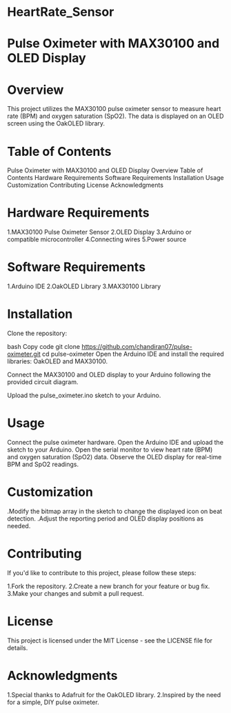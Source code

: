 # HeartRate_Sensor
# Pulse Oximeter with MAX30100 and OLED Display

# Overview
This project utilizes the MAX30100 pulse oximeter sensor to measure heart rate (BPM) and oxygen saturation (SpO2). The data is displayed on an OLED screen using the OakOLED library.

# Table of Contents
Pulse Oximeter with MAX30100 and OLED Display
Overview
Table of Contents
Hardware Requirements
Software Requirements
Installation
Usage
Customization
Contributing
License
Acknowledgments

# Hardware Requirements
1.MAX30100 Pulse Oximeter Sensor
2.OLED Display
3.Arduino or compatible microcontroller
4.Connecting wires
5.Power source
# Software Requirements
1.Arduino IDE
2.OakOLED Library
3.MAX30100 Library
# Installation
Clone the repository:

bash
Copy code
git clone https://github.com/chandiran07/pulse-oximeter.git
cd pulse-oximeter
Open the Arduino IDE and install the required libraries: OakOLED and MAX30100.

Connect the MAX30100 and OLED display to your Arduino following the provided circuit diagram.

Upload the pulse_oximeter.ino sketch to your Arduino.

# Usage
Connect the pulse oximeter hardware.
Open the Arduino IDE and upload the sketch to your Arduino.
Open the serial monitor to view heart rate (BPM) and oxygen saturation (SpO2) data.
Observe the OLED display for real-time BPM and SpO2 readings.
# Customization
.Modify the bitmap array in the sketch to change the displayed icon on beat detection.
.Adjust the reporting period and OLED display positions as needed.
# Contributing
If you'd like to contribute to this project, please follow these steps:

1.Fork the repository.
2.Create a new branch for your feature or bug fix.
3.Make your changes and submit a pull request.
# License
This project is licensed under the MIT License - see the LICENSE file for details.

# Acknowledgments
1.Special thanks to Adafruit for the OakOLED library.
2.Inspired by the need for a simple, DIY pulse oximeter.
